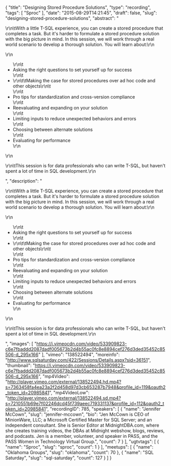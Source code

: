 {
  "title": "Designing Stored Procedure Solutions",
  "type": "recording",
  "tags": [
    "Sproc"
  ],
  "date": "2015-08-29T14:21:45",
  "draft": false,
  "slug": "designing-stored-procedure-solutions",
  "abstract": "<p>\r\n\tWith a little T-SQL experience, you can create a stored procedure that completes a task. But it's harder to formulate a stored procedure solution with the big picture in mind. In this session, we will work through a real world scenario to develop a thorough solution. You will learn about:\r\n</p>\r\n<ul>\r\n\t<li>Asking the right questions to set yourself up for success</li>\r\n\t<li>\r\n\t\tMaking the case for stored procedures over ad hoc code and other objects\r\n\t</li>\r\n\t<li>Pro tips for standardization and cross-version compliance</li>\r\n\t<li>Reevaluating and expanding on your solution</li>\r\n\t<li>Limiting inputs to reduce unexpected behaviors and errors</li>\r\n\t<li>Choosing between alternate solutions</li>\r\n\t<li>Evaluating for performance</li>\r\n</ul>\r\n<p>\r\n\tThis session is for data professionals who can write T-SQL, but haven't spent a lot of time in SQL development.\r\n</p>",
  "description": "<p>\r\n\tWith a little T-SQL experience, you can create a stored procedure that completes a task. But it's harder to formulate a stored procedure solution with the big picture in mind. In this session, we will work through a real world scenario to develop a thorough solution. You will learn about:\r\n</p>\r\n<ul>\r\n\t<li>Asking the right questions to set yourself up for success</li>\r\n\t<li>\r\n\t\tMaking the case for stored procedures over ad hoc code and other objects\r\n\t</li>\r\n\t<li>Pro tips for standardization and cross-version compliance</li>\r\n\t<li>Reevaluating and expanding on your solution</li>\r\n\t<li>Limiting inputs to reduce unexpected behaviors and errors</li>\r\n\t<li>Choosing between alternate solutions</li>\r\n\t<li>Evaluating for performance</li>\r\n</ul>\r\n<p>\r\n\tThis session is for data professionals who can write T-SQL, but haven't spent a lot of time in SQL development.\r\n</p>",
  "images": [
    "https://i.vimeocdn.com/video/533909823-c6e7fbaddd2087dadf005673b2d4b55ac0fc8e8894cef276d3ded35452c85506-d_295x166"
  ],
  "vimeo": "138522494",
  "moreinfo": "http://www.sqlsaturday.com/422/Sessions/Details.aspx?sid=36151",
  "thumbnail": "https://i.vimeocdn.com/video/533909823-c6e7fbaddd2087dadf005673b2d4b55ac0fc8e8894cef276d3ded35452c85506-d_295x166",
  "mp4Video": "http://player.vimeo.com/external/138522494.hd.mp4?s=7363458fa4ea23a2f2d458d97d3cb653287b7948&profile_id=119&oauth2_token_id=20985841",
  "mp4VideoLow": "http://player.vimeo.com/external/138522494.sd.mp4?s=7210551b69e7f02246dcd45f739aeec719331137&profile_id=112&oauth2_token_id=20985841",
  "recordingID": 785,
  "speakers": [
    {
      "name": "Jennifer McCown",
      "slug": "jennifer-mccown",
      "bio": "Jen McCown is CEO of MinionWare, LLC; a Microsoft Certified Master for SQL Server; and an independent consultant. She is Senior Editor at MidnightDBA.com, where she creates training videos, the DBAs at Midnight webshow, blogs, reviews, and podcasts. Jen is a member, volunteer, and speaker in PASS, and the PASS Women in Technology Virtual Group.",
      "count": 7
    }
  ],
  "ugtvtags": [
    {
      "name": "Sproc",
      "slug": "sproc",
      "count": 1
    }
  ],
  "meetups": [
    {
      "name": "Oklahoma Groups",
      "slug": "oklahoma",
      "count": 70
    },
    {
      "name": "SQL Saturday",
      "slug": "sql-saturday",
      "count": 127
    }
  ]
}